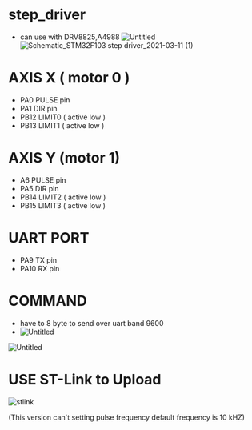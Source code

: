 
# step_driver
- can use with DRV8825,A4988 
![Untitled](https://user-images.githubusercontent.com/22659037/110693039-97f2d800-8219-11eb-8dea-9c09a60b1174.png)
![Schematic_STM32F103 step driver_2021-03-11 (1)](https://user-images.githubusercontent.com/22659037/110694530-4f3c1e80-821b-11eb-9644-53c71a445cfa.png)

# AXIS X ( motor 0 )
-   PA0 PULSE pin
-   PA1 DIR pin
-   PB12 LIMIT0 ( active low )
-   PB13 LIMIT1 ( active low )
# AXIS Y (motor 1)
-   A6 PULSE pin
-   PA5 DIR pin
-   PB14 LIMIT2 ( active low )
-   PB15 LIMIT3 ( active low )
# UART PORT
-   PA9 TX pin
-   PA10 RX pin
# COMMAND
- have to 8 byte to send over uart band 9600
- ![Untitled](https://user-images.githubusercontent.com/22659037/110591470-b28e6800-81ab-11eb-91b5-e42c9e1bb719.png)

![Untitled](https://user-images.githubusercontent.com/22659037/110590740-c4bbd680-81aa-11eb-952e-f4dc5b0a9269.png)

# USE ST-Link to Upload
![stlink](https://user-images.githubusercontent.com/22659037/110663800-5f430680-81f9-11eb-8502-b24e722c7dc3.png)

(This version can't setting pulse frequency default frequency is 10 kHZ)
